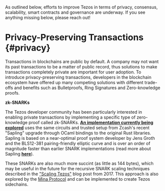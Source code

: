 As outlined below, efforts to improve Tezos in terms of privacy, consensus, scalability, smart contracts and governance are underway. If you see anything missing below, please reach out!


# Privacy-Preserving Transactions {#privacy}

Transactions in blockchains are public by default. A company may not want its past transactions to be a matter of public record, thus solutions to make transactions completely private are important for user adoption. To introduce privacy-preserving transactions, developers in the blockchain ecosystem have offered up many competing solutions with different trade-offs and benefits such as Bulletproofs, Ring Signatures and Zero-knowledge proofs.

**zk-SNARKs**

The Tezos developer community has been particularly interested in enabling private transactions by implementing a specific type of zero-knowledge proof called zk-SNARKs. [**An implementation currently being explored**](https://gitlab.com/tezos/tezos/blob/1cd31972ed2de9deee77592b8ffc5fb3d0170d1a/vendors/ocaml-sapling/README.md) uses the same circuits and trusted setup from Zcash's recent "Sapling" upgrade through OCaml bindings to the original Rust libraries. Sapling is based on a near-optimal proof system developer by Jens Groth and the BLS12-381 pairing-friendly elliptic curve and is over an order of magnitude faster than earlier SNARK implementations (read more about Sapling [**here**](https://z.cash/upgrade/sapling/)). 

These SNARKs are also much more succint (as little as 144 bytes), which may be useful in the future for the recursive SNARK scaling techniques described in the ["Scaling Tezos"](https://hackernoon.com/scaling-tezo-8de241dd91bd) blog post from 2017. This approach is also explored by the [Mina Protocol](https://minaprotocol.com/) and can be implemented to create Tezos sidechains.
